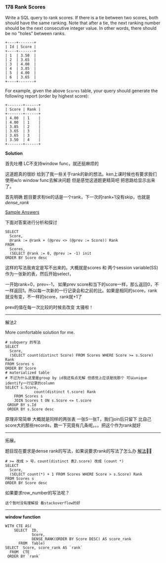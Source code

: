 ### 178 Rank Scores

Write a SQL query to rank scores. If there is a tie between two scores, both should have the same ranking. Note that after a tie, the next ranking number should be the next consecutive integer value. In other words, there should be no "holes" between ranks.

```
+----+-------+
| Id | Score |
+----+-------+
| 1  | 3.50  |
| 2  | 3.65  |
| 3  | 4.00  |
| 4  | 3.85  |
| 5  | 4.00  |
| 6  | 3.65  |
+----+-------+
```

For example, given the above `Scores` table, your query should generate the following report (order by highest score):

```
+-------+------+
| Score | Rank |
+-------+------+
| 4.00  | 1    |
| 4.00  | 1    |
| 3.85  | 2    |
| 3.65  | 3    |
| 3.65  | 3    |
| 3.50  | 4    |
+-------+------+
```



**Solution**

首先吐槽 LC不支持window func，就还挺麻烦的

这道题真的很妙 给到了我一些关于rank的新的想法。ken上课时候也有要求我们使用w/o window func去解决问题 但是感觉这道题更精简吧 把思路给显示出来了。

首先明确 题目要求有tie的话是一个rank，下一次的rank+1没有skip，也就是*dense_rank*

[Sample Answers](https://leetcode.com/problems/rank-scores/discuss/53094/Simple-Short-Fast)

下面对答案进行分析和探讨

```mysql
SELECT
  Score,
  @rank := @rank + (@prev <> (@prev := Score)) Rank
FROM
  Scores,
  (SELECT @rank := 0, @prev := -1) init
ORDER BY Score desc
```

这样的写法我肯定是写不出来的。大概就是scores 和 两个session variable(SS) 作为一张新的表，然后开始select，

一开始rank=0，prev=-1， 如果prev score和当下的score一样，那么返回0，不一样返回1。所以每一次新的一行记录会和之前的比。如果是相同的score，rank就没有变，不一样的score，rank就+1了

prev的值在每一次比较的时候去改变 太骚啦！

----

解法2

More comfortable solution for me.

```mysql
# subquery 的写法
SELECT
  Score,
  (SELECT count(distinct Score) FROM Scores WHERE Score >= s.Score) Rank
FROM Scores s
ORDER BY Score
# materialized table
# 不过为什么这里是group by id我还有点无解 但感觉上应该是找那个 可以unique identify一行记录的column
SELECT s.Score, 
			 count(distinct t.score) Rank
	FROM Scores s 
	JOIN Scores t ON s.Score <= t.score
 GROUP BY s.Id
 ORDER BY s.Score desc
```

原理非常简单 大概就是同样的两张表 一张S一张T，我们join后只留下 比自己score大的那些records，数一下究竟有几条呢。。。把这个作为rank就好

-----

拓展。

题目现在要求是dense rank的写法，如果说要求rank的写法了怎么办 [解法](https://stackoverflow.com/questions/46856267/implement-rank-without-using-analytic-function)

```mysql
# >= 改成 > 号，count(distinct 表2.score) 改成 (count *) 
SELECT
  Score,
  (SELECT count(*) + 1 FROM Scores WHERE Score > s.Score) Rank
FROM Scores s
ORDER BY Score desc
```

如果要求row_number的写法呢？

```mysql
这个暂时没有理解投 看stackoverflow的好
```



-----

**window function**

```mysql
WITH CTE AS(
	SELECT  ID,
			Score,
			DENSE_RANK(ORDER BY Score DESC) AS score_rank
	  FROM  Table)
SELECT  Score, score_rank AS `rank`
  FROM  CTE 
 ORDER BY `rank`
```

